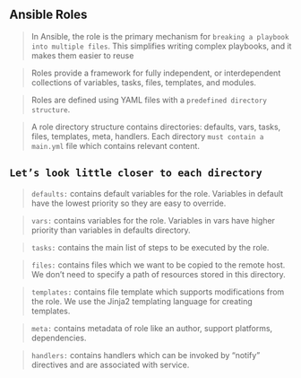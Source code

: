 ## Ansible Roles

> In Ansible, the role is the primary mechanism for `breaking a playbook into multiple files`. This simplifies writing complex playbooks, and it makes them easier to reuse

> Roles provide a framework for fully independent, or interdependent collections of variables, tasks, files, templates, and modules. 

> Roles are defined using YAML files with a `predefined directory structure`.

> A role directory structure contains directories: defaults, vars, tasks, files, templates, meta, handlers. Each directory `must contain a main.yml` file which contains relevant content. 

## `Let’s look little closer to each directory`

> `defaults:` contains default variables for the role. Variables in default have the lowest priority so they are easy to override.

> `vars:` contains variables for the role. Variables in vars have higher priority than variables in defaults directory.

> `tasks:` contains the main list of steps to be executed by the role.

> `files:` contains files which we want to be copied to the remote host. We don’t need to specify a path of resources stored in this directory.

> `templates:` contains file template which supports modifications from the role. We use the Jinja2 templating language for creating templates.

> `meta:` contains metadata of role like an author, support platforms, dependencies.

> `handlers:` contains handlers which can be invoked by “notify” directives and are associated with service.
